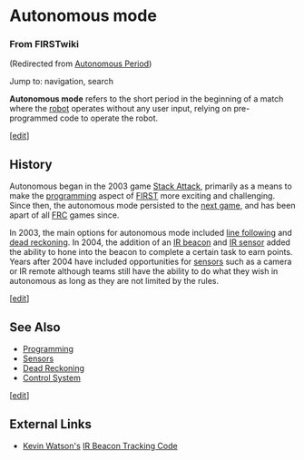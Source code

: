 # Autonomous mode

### From FIRSTwiki

(Redirected from [Autonomous
Period](/index.php?title=Autonomous_Period&redirect=no "Autonomous Period" ))

Jump to: navigation, search

**Autonomous mode** refers to the short period in the beginning of a match where the [robot](/index.php/Robot "Robot" ) operates without any user input, relying on pre-programmed code to operate the robot. 

[[edit](/index.php?title=Autonomous_mode&action=edit&section=1 "Edit section:
History" )]

## History

Autonomous began in the 2003 game [Stack Attack](/index.php/Stack_Attack
"Stack Attack" ), primarily as a means to make the
[programming](/index.php/Programming "Programming" ) aspect of
[FIRST](/index.php/FIRST "FIRST" ) more exciting and challenging. Since then,
the autonomous mode persisted to the [next
game](/index.php/FIRST_Frenzy:_Raising_the_Bar "FIRST Frenzy: Raising the Bar"
), and has been apart of all [FRC](/index.php/FRC "FRC" ) games since.

In 2003, the main options for autonomous mode included [line
following](/index.php/Line_following "Line following" ) and [dead
reckoning](/index.php/Dead_reckoning "Dead reckoning" ). In 2004, the addition
of an [IR beacon](/index.php/IR_beacon "IR beacon" ) and [IR
sensor](/index.php/IR_sensor "IR sensor" ) added the ability to hone into the
beacon to complete a certain task to earn points. Years after 2004 have
included opportunities for [sensors](/index.php/Sensors "Sensors" ) such as a
camera or IR remote although teams still have the ability to do what they wish
in autonomous as long as they are not limited by the rules.

[[edit](/index.php?title=Autonomous_mode&action=edit&section=2 "Edit section:
See Also" )]

## See Also

  * [Programming](/index.php/Programming "Programming" )
  * [Sensors](/index.php/Sensors "Sensors" )
  * [Dead Reckoning](/index.php/Dead_reckoning "Dead reckoning" )
  * [Control System](/index.php/Control_system "Control system" )

[[edit](/index.php?title=Autonomous_mode&action=edit&section=3 "Edit section:
External Links" )]

## External Links

  * [Kevin Watson's](/index.php/Kevin_Watson "Kevin Watson" ) [IR Beacon Tracking Code](http://kevin.org/frc/ "http://kevin.org/frc/" )

